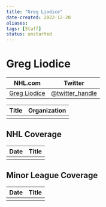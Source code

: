 ```yaml
---
title: "Greg Liodice"
date-created: 2022-12-20
aliases: 
tags: [Staff]
status: unstarted
---
```


# Greg Liodice

| NHL.com | Twitter |
| ------- | ------- |
| [Greg Liodice]() | [@twitter_handle](https://twitter.com/)

| Title | Organization |
| ----- | ------------ |
|       |              |



## NHL  Coverage
| Date | Title |
| ---- | ----- |
|      |       |



## Minor League Coverage
| Date | Title |
| ---- | ----- |
|      |       |


